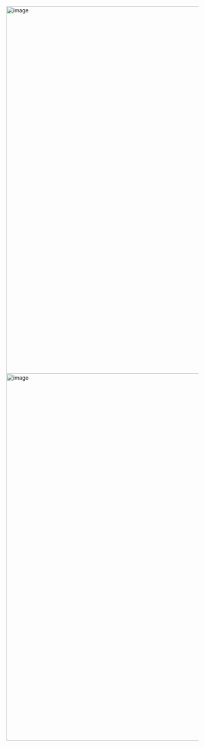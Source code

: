 <img width="960" alt="image" src="https://github.com/Rahulrao0375/PhotoPholio/assets/114879341/ac2cff6a-a0de-49f5-b138-80f47eb2d399">





<img width="959" alt="image" src="https://github.com/Rahulrao0375/PhotoPholio/assets/114879341/ee5747ad-5e38-4e25-8bc0-480bffb1d102">

